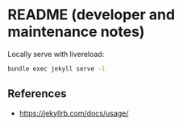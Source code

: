 # README (developer and maintenance notes)




Locally serve with livereload:

```sh
bundle exec jekyll serve -l
```


## References

- https://jekyllrb.com/docs/usage/

